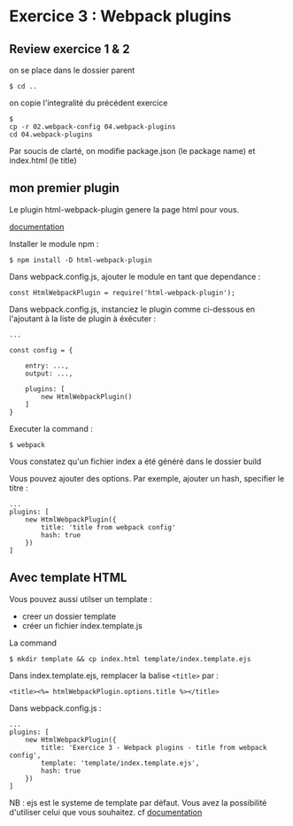 # Exercice 3 : Webpack plugins

## Review exercice 1 & 2
on se place dans le dossier parent
	
	$ cd ..
	
on copie l'integralité du précédent exercice 
	
	$
	cp -r 02.webpack-config 04.webpack-plugins
	cd 04.webpack-plugins
 
Par soucis de clarté, on modifie package.json (le package name) et index.html (le title)

## mon premier plugin

Le plugin html-webpack-plugin genere la page html pour vous.

[documentation](https://github.com/ampedandwired/html-webpack-plugin)

Installer le module npm : 

	$ npm install -D html-webpack-plugin
	
Dans webpack.config.js, ajouter le module en tant que dependance :

	const HtmlWebpackPlugin = require('html-webpack-plugin');

Dans webpack.config.js, instanciez le plugin comme ci-dessous en l'ajoutant à la liste de plugin à éxécuter :

	...

	const config = {
	
		entry: ...,
		output: ...,
		
		plugins: [
			new HtmlWebpackPlugin()
		]
	}
	
Executer la command :
 
	$ webpack
 	
Vous constatez qu'un fichier index a été généré dans le dossier build
 
Vous pouvez ajouter des options. Par exemple, ajouter un hash, specifier le titre :
 
	...
	plugins: [
		new HtmlWebpackPlugin({
			title: 'title from webpack config'
			hash: true
		})
	]
	
## Avec template HTML

Vous pouvez aussi utilser un template :

* creer un dossier template
* créer un fichier index.template.js

La command

	$ mkdir template && cp index.html template/index.template.ejs
	
Dans index.template.ejs, remplacer la balise ```<title>``` par :

	<title><%= htmlWebpackPlugin.options.title %></title>

Dans webpack.config.js :

	...
	plugins: [
		new HtmlWebpackPlugin({
			title: 'Exercice 3 - Webpack plugins - title from webpack config',
			template: 'template/index.template.ejs',
			hash: true
		})
	]

NB : ejs est le systeme de template par défaut. Vous avez la possibilité d'utiliser celui que vous souhaitez. cf [documentation](https://github.com/ampedandwired/html-webpack-plugin/blob/master/docs/template-option.md)

		
 	
 
 
 
 
 	
 	